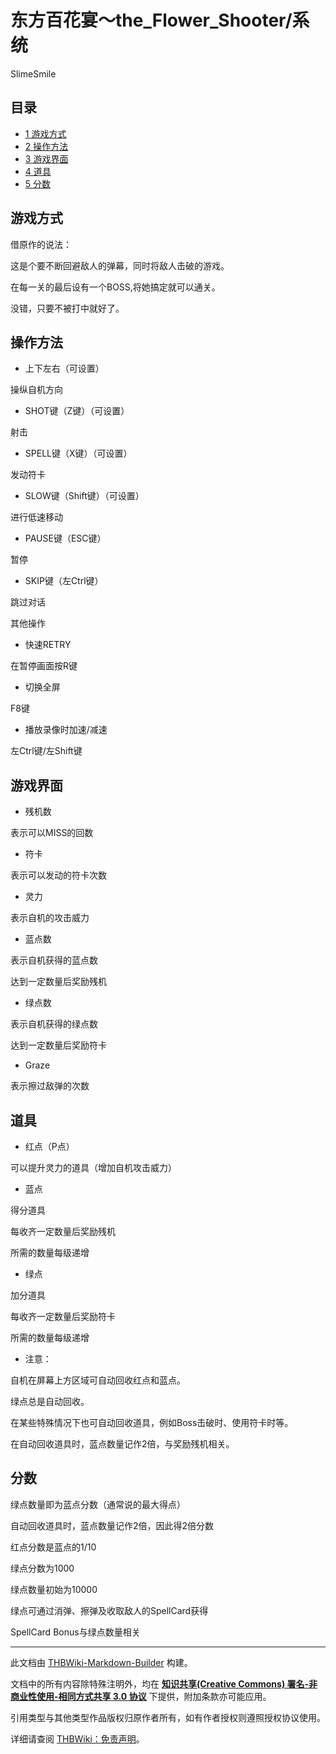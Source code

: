 # 东方百花宴～the_Flower_Shooter/系统

<!-- source html: G:\repos\THBWiki-Markdown-Builder\THBWikiMarkdown\Temp\main\6\64\ns0%3A%E4%B8%9C%E6%96%B9%E7%99%BE%E8%8A%B1%E5%AE%B4%EF%BD%9Ethe_Flower_Shooter%2F%E7%B3%BB%E7%BB%9F.html -->

SlimeSmile


## 目录

- [1 游戏方式](#游戏方式)
- [2 操作方法](#操作方法)
- [3 游戏界面](#游戏界面)
- [4 道具](#道具)
- [5 分数](#分数)





## 游戏方式
  
借原作的说法：  

这是个要不断回避敌人的弹幕，同时将敌人击破的游戏。  

在每一关的最后设有一个BOSS,将她搞定就可以通关。  

没错，只要不被打中就好了。  

  


## 操作方法
- 上下左右（可设置）  


  
操纵自机方向
  

- SHOT键（Z键）（可设置）  


  
射击
  

- SPELL键（X键）（可设置）  


  
发动符卡
  

- SLOW键（Shift键）（可设置）  


  
进行低速移动
  

- PAUSE键（ESC键）  


  
暂停
  

- SKIP键（左Ctrl键）  


  
跳过对话
  

其他操作

- 快速RETRY  


  
在暂停画面按R键
  

- 切换全屏  


  
F8键
  

- 播放录像时加速/减速  


  
左Ctrl键/左Shift键
  


## 游戏界面
- 残机数  


  
表示可以MISS的回数
  

- 符卡  


  
表示可以发动的符卡次数
  

- 灵力  


  
表示自机的攻击威力
  

- 蓝点数  


  
表示自机获得的蓝点数  

达到一定数量后奖励残机
  

- 绿点数  


  
表示自机获得的绿点数  

达到一定数量后奖励符卡
  

- Graze  


  
表示擦过敌弹的次数
  


## 道具
- 红点（P点）  


  
可以提升灵力的道具（增加自机攻击威力）
  

- 蓝点  


  
得分道具  

每收齐一定数量后奖励残机  

所需的数量每级递增
  

- 绿点  


  
加分道具  

每收齐一定数量后奖励符卡  

所需的数量每级递增
  

- 注意：  


  
自机在屏幕上方区域可自动回收红点和蓝点。  

绿点总是自动回收。  

在某些特殊情况下也可自动回收道具，例如Boss击破时、使用符卡时等。  

在自动回收道具时，蓝点数量记作2倍，与奖励残机相关。
  


## 分数
  
绿点数量即为蓝点分数（通常说的最大得点）  

自动回收道具时，蓝点数量记作2倍，因此得2倍分数  

红点分数是蓝点的1/10  

绿点分数为1000  

绿点数量初始为10000  

绿点可通过消弹、擦弹及收取敌人的SpellCard获得  

SpellCard Bonus与绿点数量相关  

  





---

此文档由 [THBWiki-Markdown-Builder](https://github.com/Delsin-Yu/THBWiki-Markdown-Builder) 构建。

文档中的所有内容除特殊注明外，均在 [**知识共享(Creative Commons) 署名-非商业性使用-相同方式共享 3.0 协议**](https://creativecommons.org/licenses/by-sa/3.0/deed.zh-hans) 下提供，附加条款亦可能应用。

引用类型与其他类型作品版权归原作者所有，如有作者授权则遵照授权协议使用。

详细请查阅 [THBWiki：免责声明](https://thbwiki.cc/THBWiki:%E5%85%8D%E8%B4%A3%E5%A3%B0%E6%98%8E)。

